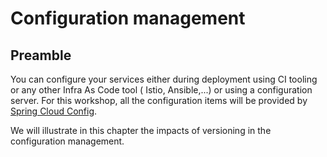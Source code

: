 # Configuration management

## Preamble
You can configure your services either during deployment using CI tooling or any other Infra As Code tool ( Istio, Ansible,...) or using a configuration server.
For this workshop, all the configuration items will be provided by [Spring Cloud Config](https://docs.spring.io/spring-cloud-config/docs/current/reference/html/#_quick_start).

We will illustrate in this chapter the impacts of versioning in the configuration management.




